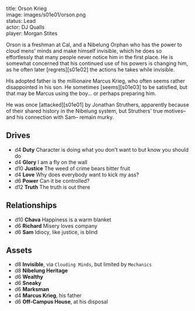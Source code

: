 title: Orson Krieg  
image: images/s01e01/orson.png  
status: Lead  
actor: DJ Qualls  
player: Morgan Stites  

Orson is a freshman at Cal, and a Nibelung Orphan who has the power to cloud mens' minds and make himself invisible, which he does so effortlessly that many people never notice him in the first place. He is somewhat concerned that his continued use of his powers is changing him, as he often later [regrets][s01e02] the actions he takes while invisible.

His adopted father is the millionaire Marcus Krieg, who often seems rather disappointed in his son. He sometimes [seems][s01e03] to be satisfied, but that may be Marcus using the boy… or perhaps preparing him.

He was once [attacked][s01e01] by Jonathan Struthers, apparently because of their shared history in the Nibelung system, but Struthers' true motives– and his connection with Sam– remain murky.

## Drives

* d4 **Duty** Character is doing what you don't want to but know you should do
* d4 **Glory** I am a fly on the wall
* d10 **Justice** The weed of crime bears bitter fruit
* d4 **Love** Why does everybody want to kick my ass?
* d6 **Power** Can it be controlled?
* d12 **Truth** The truth is out there

## Relationships

* d10 **Chava** Happiness is a warm blanket
* d6 **Richard** Misery loves company
* d6 **Sam** Idiocy, like justice, is blind

## Assets

* d8 **Invisible**, via `Clouding Minds`, but limited by `Mechanics`
* d8 **Nibelung Heritage**
* d6 **Wealthy**
* d6 **Sneaky**
* d6 **Marksman**
* d4 **Marcus Krieg**, his father
* d6 **Off-Campus House**, at his disposal
